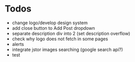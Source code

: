# Todos
- change logo/develop design system
- add close button to Add Post dropdown
- separate description div into 2 (set description overflow)
- check why logo does not fetch in some pages
- alerts
- integrate jstor images searching (google search api?)
- test